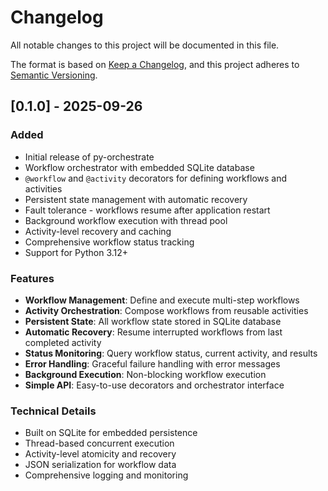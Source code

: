 # Changelog

All notable changes to this project will be documented in this file.

The format is based on [Keep a Changelog](https://keepachangelog.com/en/1.0.0/),
and this project adheres to [Semantic Versioning](https://semver.org/spec/v2.0.0.html).

## [0.1.0] - 2025-09-26

### Added
- Initial release of py-orchestrate
- Workflow orchestrator with embedded SQLite database
- `@workflow` and `@activity` decorators for defining workflows and activities
- Persistent state management with automatic recovery
- Fault tolerance - workflows resume after application restart
- Background workflow execution with thread pool
- Activity-level recovery and caching
- Comprehensive workflow status tracking
- Support for Python 3.12+

### Features
- **Workflow Management**: Define and execute multi-step workflows
- **Activity Orchestration**: Compose workflows from reusable activities  
- **Persistent State**: All workflow state stored in SQLite database
- **Automatic Recovery**: Resume interrupted workflows from last completed activity
- **Status Monitoring**: Query workflow status, current activity, and results
- **Error Handling**: Graceful failure handling with error messages
- **Background Execution**: Non-blocking workflow execution
- **Simple API**: Easy-to-use decorators and orchestrator interface

### Technical Details
- Built on SQLite for embedded persistence
- Thread-based concurrent execution
- Activity-level atomicity and recovery
- JSON serialization for workflow data
- Comprehensive logging and monitoring
